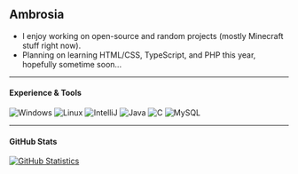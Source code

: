 ## Ambrosia
- I enjoy working on open-source and random projects (mostly Minecraft stuff right now).
- Planning on learning HTML/CSS, TypeScript, and PHP this year, hopefully sometime soon...<br />

---

#### Experience & Tools
![Windows](https://img.shields.io/badge/OS-Windows-informational?style=flat&logo=windows&logoColor=white&color=81b0c6)
![Linux](https://img.shields.io/badge/OS-Linux-informational?style=flat&logo=linux&logoColor=white&color=81b0c6)
![IntelliJ](https://img.shields.io/badge/IDE-IntelliJ-informational?style=flat&logo=intellij-idea&logoColor=white&color=81b0c6)
![Java](https://img.shields.io/badge/Code-Java-informational?style=flat&logo=java&logoColor=white&color=81b0c6)
![C](https://img.shields.io/badge/Code-C-informational?style=flat&logo=c&logoColor=white&color=81b0c6)
![MySQL](https://img.shields.io/badge/Tools-MySQL-informational?style=flat&logo=mysql&logoColor=white&color=81b0c6)
<br />

---

#### GitHub Stats
[![GitHub Statistics](https://github-readme-stats.vercel.app/api?username=tatteaid&show_icons=true&theme=vue-dark)](https://github.com/tatteaid)
